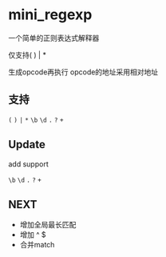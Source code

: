 # mini_regexp
一个简单的正则表达式解释器

仅支持( ) | *

生成opcode再执行 opcode的地址采用相对地址 

## 支持
`(` `)` `|` `*` `\b` `\d` `.` `?` `+`


## Update

add support

`\b` `\d` `.` `?` `+`


## NEXT


- 增加全局最长匹配
- 增加 ^ $
- 合并match